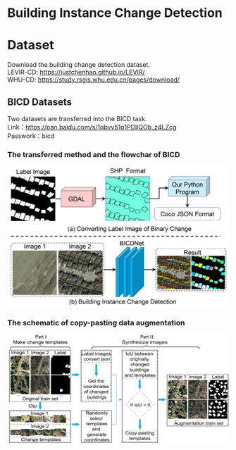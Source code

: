# Building Instance Change Detection

# Dataset
Download the building change detection dataset.  
LEVIR-CD: https://justchenhao.github.io/LEVIR/   
WHU-CD: https://study.rsgis.whu.edu.cn/pages/download/
## BICD Datasets
Two datasets are transferred into the BICD task.  
Link：https://pan.baidu.com/s/1qbvv51q1PDIlQOb_z4LZcg  
Passwork：bicd  
### The transferred method and the flowchar of BICD
![image](https://github.com/yjbing/BuildingInstanceChangeDetection/blob/main/images/Flowchart%20of%20the%20BICD.png)  
### The schematic of copy-pasting data augmentation  
![image](https://github.com/yjbing/BuildingInstanceChangeDetection/blob/main/images/The%20schematic%20of%20copy-pasting%20data%20augmentation.png)  
